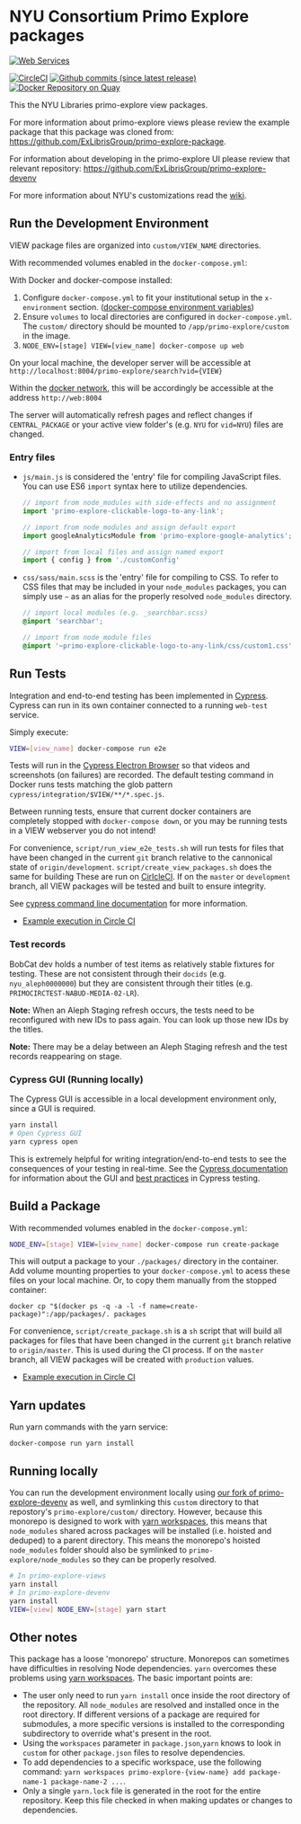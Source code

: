 # NYU Consortium Primo Explore packages

[![Web Services](https://img.shields.io/badge/Owner-LITS%20Web%20Services-Black.svg)](https://shields.io/) 

[![CircleCI](https://circleci.com/gh/NYULibraries/primo-explore-views.svg?style=svg)](https://circleci.com/gh/NYULibraries/primo-explore-views)
[![Github commits (since latest release)](https://img.shields.io/github/commits-since/NYULibraries/primo-explore-views/latest.svg)](https://github.com/NYULibraries/primo-explore-views/releases/latest)
[![Docker Repository on Quay](https://quay.io/repository/nyulibraries/primo-explore-views/status "Docker Repository on Quay")](https://quay.io/repository/nyulibraries/primo-explore-views)

This the NYU Libraries primo-explore view packages.

For more information about primo-explore views please review the example package that this package was cloned from: https://github.com/ExLibrisGroup/primo-explore-package.

For information about developing in the primo-explore UI please review that relevant repository: https://github.com/ExLibrisGroup/primo-explore-devenv

For more information about NYU's customizations read the [wiki](https://github.com/nyulibraries/primo-explore-views/wiki).

## Run the Development Environment

VIEW package files are organized into `custom/VIEW_NAME` directories.

With recommended volumes enabled in the `docker-compose.yml`:

With Docker and docker-compose installed:

1. Configure `docker-compose.yml` to fit your institutional setup in the `x-environment` section. ([docker-compose environment variables](https://docs.docker.com/compose/environment-variables/))
1. Ensure `volumes` to local directories are configured in `docker-compose.yml`. The `custom/` directory should be mounted to `/app/primo-explore/custom` in the image.
1. `NODE_ENV=[stage] VIEW=[view_name] docker-compose up web`

On your local machine, the developer server will be accessible at `http://localhost:8004/primo-explore/search?vid={VIEW}`

Within the [docker network](https://docs.docker.com/network/), this will be accordingly be accessible at the address `http://web:8004`

The server will automatically refresh pages and reflect changes if `CENTRAL_PACKAGE` or your active view folder's (e.g. `NYU` for `vid=NYU`) files are changed.

### Entry files

* `js/main.js` is considered the 'entry' file for compiling JavaScript files. You can use ES6 `import` syntax here to utilize dependencies.
    ```js
    // import from node_modules with side-effects and no assignment
    import 'primo-explore-clickable-logo-to-any-link';

    // import from node_modules and assign default export
    import googleAnalyticsModule from 'primo-explore-google-analytics';

    // import from local files and assign named export
    import { config } from './customConfig'
    ```
* `css/sass/main.scss` is the 'entry' file for compiling to CSS. To refer to CSS files that may be included in your `node_modules` packages, you can simply use `~` as an alias for the properly resolved `node_modules` directory.
    ```scss
    // import local modules (e.g. _searchbar.scss)
    @import 'searchbar';

    // import from node_module files
    @import '~primo-explore-clickable-logo-to-any-link/css/custom1.css';
    ```

## Run Tests

Integration and end-to-end testing has been implemented in [Cypress](http://cypress.io). Cypress can run in its own container connected to a running `web-test` service.

Simply execute:
```sh
VIEW=[view_name] docker-compose run e2e
```

Tests will run in the [Cypress Electron Browser](https://docs.cypress.io/guides/core-concepts/launching-browsers.html#Electron-Browser) so that videos and screenshots (on failures) are recorded. The default testing command in Docker runs tests matching the glob pattern `cypress/integration/$VIEW/**/*.spec.js`.

Between running tests, ensure that current docker containers are completely stopped with `docker-compose down`, or you may be running tests in a VIEW webserver you do not intend!

For convenience, `script/run_view_e2e_tests.sh` will run tests for files that have been changed in the current `git` branch relative to the cannonical state of `origin/development`.  `script/create_view_packages.sh` does the same for building These are run on [CirlcleCI](https://circleci.com/gh/NYULibraries/primo-explore-views/). If on the `master` or `development` branch, all VIEW packages will be tested and built to ensure integrity.

See [cypress command line documentation](https://docs.cypress.io/guides/guides/command-line.html) for more information.

* [Example execution in Circle CI](https://circleci.com/gh/NYULibraries/primo-explore-views/38)

### Test records

BobCat dev holds a number of test items as relatively stable fixtures for testing. These are not consistent through their `docids` (e.g. `nyu_aleph0000000`) but they are consistent through their titles (e.g. `PRIMOCIRCTEST-NABUD-MEDIA-02-LR`).

**Note:** When an Aleph Staging refresh occurs, the tests need to be reconfigured with new IDs to pass again. You can look up those new IDs by the titles. 

**Note:** There may be a delay between an Aleph Staging refresh and the test records reappearing on stage.

### Cypress GUI (Running locally)

The Cypress GUI is accessible in a local development environment only, since a GUI is required.

```sh
yarn install
# Open Cypress GUI
yarn cypress open
```

This is extremely helpful for writing integration/end-to-end tests to see the consequences of your testing in real-time. See the [Cypress documentation](https://docs.cypress.io/guides/overview/why-cypress.html) for information about the GUI and [best practices](https://docs.cypress.io/guides/references/best-practices.html) in Cypress testing.

## Build a Package

With recommended volumes enabled in the `docker-compose.yml`:

```sh
NODE_ENV=[stage] VIEW=[view_name] docker-compose run create-package
```

This will output a package to your `./packages/` directory in the container. Add volume mounting properties to your `docker-compose.yml` to acess these files on your local machine. Or, to copy them manually from the stopped container:

`docker cp "$(docker ps -q -a -l -f name=create-package)":/app/packages/. packages`

For convenience, `script/create_package.sh` is a `sh` script that will build all packages for files that have been changed in the current `git` branch relative to `origin/master`. This is used during the CI process. If on the `master` branch, all VIEW packages will be created with `production` values.

* [Example execution in Circle CI](https://circleci.com/gh/NYULibraries/primo-explore-views/38)

## Yarn updates

Run yarn commands with the yarn service:

```
docker-compose run yarn install
```

## Running locally

You can run the development environment locally using [our fork of primo-explore-devenv](https://github.com/nyulibraries/primo-explore-devenv) as well, and symlinking this `custom` directory to that repostory's `primo-explore/custom/` directory. However, because this monorepo is designed to work with [yarn workspaces](https://yarnpkg.com/lang/en/docs/workspaces/), this means that `node_modules` shared across packages will be installed (i.e. hoisted and deduped) to a parent directory. This means the monorepo's hoisted `node_modules` folder should also be symlinked to `primo-explore/node_modules` so they can be properly resolved.

```sh
# In primo-explore-views
yarn install
# In primo-explore-devenv
yarn install
VIEW=[view] NODE_ENV=[stage] yarn start
```

## Other notes

This package has a loose 'monorepo' structure. Monorepos can sometimes have difficulties in resolving Node dependencies. `yarn` overcomes these problems using [yarn workspaces](https://yarnpkg.com/lang/en/docs/workspaces/). The basic important points are:

* The user only need to run `yarn install` once inside the root directory of the repository. All `node_modules` are resolved and installed once in the root directory. If different versions of a package are required for submodules, a more specific versions is installed to the corresponding subdirectory to override what's present in the root.
* Using the `workspaces` parameter in `package.json`,`yarn` knows to look in `custom` for other `package.json` files to resolve dependencies.
* To add dependencies to a specific workspace, use the following command: `yarn workspaces primo-explore-{view-name} add package-name-1 package-name-2 ...`.
* Only a single `yarn.lock` file is generated in the root for the entire repository. Keep this file checked in when making updates or changes to dependencies.
